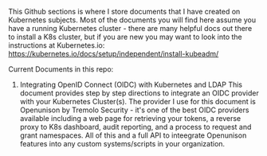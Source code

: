 This Github sections is where I store documents that I have created on Kubernetes subjects.   Most of the documents you will find here assume you have a running Kubernetes cluster - there are many helpful docs out there to install a K8s cluster, but if you are new you may want to look into the instructions at Kubernetes.io: https://kubernetes.io/docs/setup/independent/install-kubeadm/

Current Documents in this repo:

1.  Integrating OpenID Connect (OIDC) with Kubernetes and LDAP
This document provides step by step directions to integrate an OIDC provider with your Kubernetes Cluster(s).  The provider I use for this document is Openunison by Tremolo Security - it's one of the best OIDC providers available including a web page for retrieving your tokens, a reverse proxy to K8s dashboard, audit reporting, and a process to request and grant namespaces.  All of this and a full API to inteegrate Openunison features into any custom systems/scripts in your organization.
